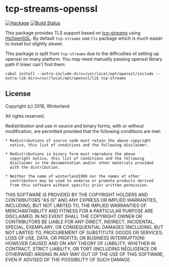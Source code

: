 tcp-streams-openssl
===================

[![Hackage](https://img.shields.io/hackage/v/tcp-streams-openssl.svg?style=flat)](http://hackage.haskell.org/package/tcp-streams-openssl)
[![Build Status](https://travis-ci.org/winterland1989/tcp-streams.svg)](https://travis-ci.org/winterland1989/tcp-streams)

This package provides TLS support based on [tcp-streams](http://hackage.haskell.org/package/tcp-streams) using [HsOpenSSL](http://hackage.haskell.org/package/HsOpenSSL). By default `tcp-streams` use `tls` package which is much easier to install but slightly slower.

This package is split from `tcp-streams` due to the difficulties of setting up openssl on many platform. You may need manually passing openssl library path if linker can't find them:

```
cabal install --extra-include-dirs=/usr/local/opt/openssl/include --extra-lib-dirs=/usr/local/opt/openssl/lib tcp-streams
```

License
-------

Copyright (c) 2016, Winterland

All rights reserved.

Redistribution and use in source and binary forms, with or without
modification, are permitted provided that the following conditions are met:

    * Redistributions of source code must retain the above copyright
      notice, this list of conditions and the following disclaimer.

    * Redistributions in binary form must reproduce the above
      copyright notice, this list of conditions and the following
      disclaimer in the documentation and/or other materials provided
      with the distribution.

    * Neither the name of winterland1989 nor the names of other
      contributors may be used to endorse or promote products derived
      from this software without specific prior written permission.

THIS SOFTWARE IS PROVIDED BY THE COPYRIGHT HOLDERS AND CONTRIBUTORS
"AS IS" AND ANY EXPRESS OR IMPLIED WARRANTIES, INCLUDING, BUT NOT
LIMITED TO, THE IMPLIED WARRANTIES OF MERCHANTABILITY AND FITNESS FOR
A PARTICULAR PURPOSE ARE DISCLAIMED. IN NO EVENT SHALL THE COPYRIGHT
OWNER OR CONTRIBUTORS BE LIABLE FOR ANY DIRECT, INDIRECT, INCIDENTAL,
SPECIAL, EXEMPLARY, OR CONSEQUENTIAL DAMAGES (INCLUDING, BUT NOT
LIMITED TO, PROCUREMENT OF SUBSTITUTE GOODS OR SERVICES; LOSS OF USE,
DATA, OR PROFITS; OR BUSINESS INTERRUPTION) HOWEVER CAUSED AND ON ANY
THEORY OF LIABILITY, WHETHER IN CONTRACT, STRICT LIABILITY, OR TORT
(INCLUDING NEGLIGENCE OR OTHERWISE) ARISING IN ANY WAY OUT OF THE USE
OF THIS SOFTWARE, EVEN IF ADVISED OF THE POSSIBILITY OF SUCH DAMAGE.
